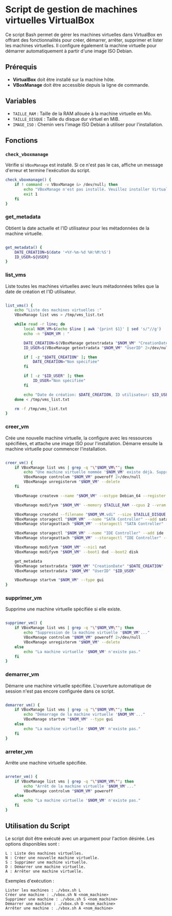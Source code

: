 # Script de gestion de machines virtuelles VirtualBox

Ce script Bash permet de gérer les machines virtuelles dans VirtualBox en offrant des fonctionnalités pour créer, démarrer, arrêter, supprimer et lister les machines virtuelles. Il configure également la machine virtuelle pour démarrer automatiquement à partir d'une image ISO Debian.

## Prérequis

- **VirtualBox** doit être installé sur la machine hôte.
- **VBoxManage** doit être accessible depuis la ligne de commande.

## Variables

- `TAILLE_RAM` : Taille de la RAM allouée à la machine virtuelle en Mo.
- `TAILLE_DISQUE` : Taille du disque dur virtuel en MiB.
- `IMAGE_ISO` : Chemin vers l'image ISO Debian à utiliser pour l'installation.

## Fonctions

### `check_vboxmanage`

Vérifie si `VBoxManage` est installé. Si ce n'est pas le cas, affiche un message d'erreur et termine l'exécution du script.

```bash
check_vboxmanage() {
    if ! command -v VBoxManage &> /dev/null; then
        echo "VBoxManage n'est pas installé. Veuillez installer VirtualBox."
        exit 1
    fi
}
```

### get_metadata

Obtient la date actuelle et l'ID utilisateur pour les métadonnées de la machine virtuelle.

```bash

get_metadata() {
    DATE_CREATION=$(date '+%Y-%m-%d %H:%M:%S')
    ID_USER=${USER}
}
```

### list_vms

Liste toutes les machines virtuelles avec leurs métadonnées telles que la date de création et l'ID utilisateur.

```bash

list_vms() {
    echo "Liste des machines virtuelles :"
    VBoxManage list vms > /tmp/vms_list.txt

    while read -r line; do
        local NOM_VM=$(echo $line | awk '{print $1}' | sed 's/"//g')
        echo -n "$NOM_VM : "

        DATE_CREATION=$(VBoxManage getextradata "$NOM_VM" "CreationDate" 2>/dev/null | awk -F ':' '{print $2}' | sed 's/^ *//')
        ID_USER=$(VBoxManage getextradata "$NOM_VM" "UserID" 2>/dev/null | awk -F ':' '{print $2}' | sed 's/^ *//')

        if [ -z "$DATE_CREATION" ]; then
            DATE_CREATION="Non spécifiée"
        fi

        if [ -z "$ID_USER" ]; then
            ID_USER="Non spécifiée"
        fi

        echo "Date de création: $DATE_CREATION, ID utilisateur: $ID_USER"
    done < /tmp/vms_list.txt

    rm -f /tmp/vms_list.txt
}
```

### creer_vm

Crée une nouvelle machine virtuelle, la configure avec les ressources spécifiées, et attache une image ISO pour l'installation. Démarre ensuite la machine virtuelle pour commencer l'installation.

```bash

creer_vm() {
    if VBoxManage list vms | grep -q "\"$NOM_VM\""; then
        echo "Une machine virtuelle nommée '$NOM_VM' existe déjà. Suppression en cours..."
        VBoxManage controlvm "$NOM_VM" poweroff 2>/dev/null
        VBoxManage unregistervm "$NOM_VM" --delete
    fi

    VBoxManage createvm --name "$NOM_VM" --ostype Debian_64 --register

    VBoxManage modifyvm "$NOM_VM" --memory $TAILLE_RAM --cpus 2 --vram 128

    VBoxManage createhd --filename "$NOM_VM.vdi" --size $TAILLE_DISQUE --format VDI
    VBoxManage storagectl "$NOM_VM" --name "SATA Controller" --add sata
    VBoxManage storageattach "$NOM_VM" --storagectl "SATA Controller" --port 0 --device 0 --type hdd --medium "$NOM_VM.vdi"

    VBoxManage storagectl "$NOM_VM" --name "IDE Controller" --add ide
    VBoxManage storageattach "$NOM_VM" --storagectl "IDE Controller" --port 0 --device 0 --type dvddrive --medium "$IMAGE_ISO"

    VBoxManage modifyvm "$NOM_VM" --nic1 nat
    VBoxManage modifyvm "$NOM_VM" --boot1 dvd --boot2 disk

    get_metadata
    VBoxManage setextradata "$NOM_VM" "CreationDate" "$DATE_CREATION"
    VBoxManage setextradata "$NOM_VM" "UserID" "$ID_USER"

    VBoxManage startvm "$NOM_VM" --type gui
}
```

### supprimer_vm

Supprime une machine virtuelle spécifiée si elle existe.

```bash

supprimer_vm() {
    if VBoxManage list vms | grep -q "\"$NOM_VM\""; then
        echo "Suppression de la machine virtuelle '$NOM_VM'..."
        VBoxManage controlvm "$NOM_VM" poweroff 2>/dev/null
        VBoxManage unregistervm "$NOM_VM" --delete
    else
        echo "La machine virtuelle '$NOM_VM' n'existe pas."
    fi
}
```

### demarrer_vm

Démarre une machine virtuelle spécifiée. L'ouverture automatique de session n'est pas encore configurée dans ce script.

```bash

demarrer_vm() {
    if VBoxManage list vms | grep -q "\"$NOM_VM\""; then
        echo "Démarrage de la machine virtuelle '$NOM_VM'..."
        VBoxManage startvm "$NOM_VM" --type gui
    else
        echo "La machine virtuelle '$NOM_VM' n'existe pas."
    fi
}
```
### arreter_vm

Arrête une machine virtuelle spécifiée.

```bash

arreter_vm() {
    if VBoxManage list vms | grep -q "\"$NOM_VM\""; then
        echo "Arrêt de la machine virtuelle '$NOM_VM'..."
        VBoxManage controlvm "$NOM_VM" poweroff
    else
        echo "La machine virtuelle '$NOM_VM' n'existe pas."
    fi
}
```

## Utilisation du Script

Le script doit être exécuté avec un argument pour l'action désirée. Les options disponibles sont :

    L : Liste des machines virtuelles.
    N : Créer une nouvelle machine virtuelle.
    S : Supprimer une machine virtuelle.
    D : Démarrer une machine virtuelle.
    A : Arrêter une machine virtuelle.

Exemples d'exécution :

    Lister les machines : ./vbox.sh L
    Créer une machine : ./vbox.sh N <nom_machine>
    Supprimer une machine : ./vbox.sh S <nom_machine>
    Démarrer une machine : ./vbox.sh D <nom_machine>
    Arrêter une machine : ./vbox.sh A <nom_machine>
